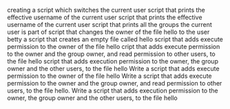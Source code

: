 creating a script which switches the current user
script that prints the effective username of the current user
script that prints the effective username of the current user
script that prints all the groups the current user is part of
script that changes the owner of the file hello to the user betty
 a script that creates an empty file called hello
script that adds execute permission to the owner of the file hello
cript that adds execute permission to the owner and the group owner, and read permission to other users, to the file hello
 script that adds execution permission to the owner, the group owner and the other users, to the file hello
Write a script that adds execute permission to the owner of the file hello
 Write a script that adds execute permission to the owner and the group owner, and read permission to other users, to the file hello.
Write a script that adds execution permission to the owner, the group owner and the other users, to the file hello
